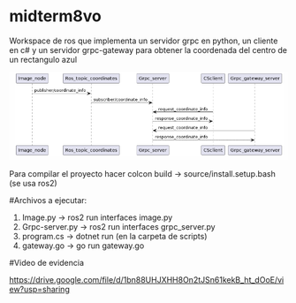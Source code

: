 # midterm8vo

Workspace de ros que implementa un servidor grpc en python, un cliente en c# y un servidor grpc-gateway para obtener la coordenada del centro de un rectangulo azul

![Alt text](/plant.png/ "Optional title")

Para compilar el proyecto hacer colcon build -> source/install.setup.bash (se usa ros2)

#Archivos a ejecutar:
1) Image.py -> ros2 run interfaces image.py
2) Grpc-server.py -> ros2 run interfaces grpc_server.py
3) program.cs -> dotnet run (en la carpeta de scripts)
4) gateway.go -> go run gateway.go

#Video de evidencia 

https://drive.google.com/file/d/1bn88UHJXHH8On2tJSn61kekB_ht_dOoE/view?usp=sharing

